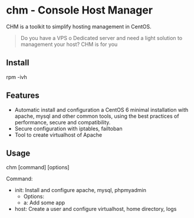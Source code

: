 # chm - Console Host Manager


CHM is a toolkit to simplify hosting management in CentOS.

> Do you have a VPS o Dedicated server and need a light solution to management your host? CHM is for you


## Install
rpm -ivh 

## Features
- Automatic install and configuration a CentOS 6 minimal installation with apache, mysql and other common tools, using the best practices of performance, secure and compatibility.
- Secure configuration with iptables, failtoban
- Tool to create virtualhost of Apache

## Usage
chm [command] [options]

Command:

+ init: Install and configure apache, mysql, phpmyadmin
  - Options:
  - a: Add some app
+ host: Create a user and configure virtualhost, home directory, logs
